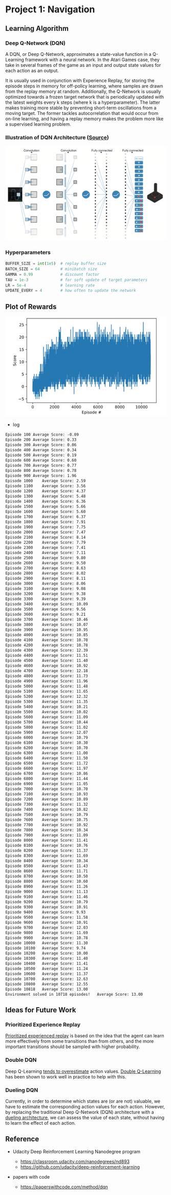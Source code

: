 # Project 1: Navigation

## Learning Algorithm

### Deep Q-Network (DQN)

A DQN, or Deep Q-Network, approximates a state-value function in a Q-Learning framework with a neural network. In the Atari Games case, they take in several frames of the game as an input and output state values for each action as an output.

It is usually used in conjunction with Experience Replay, for storing the episode steps in memory for off-policy learning, where samples are drawn from the replay memory at random. Additionally, the Q-Network is usually optimized towards a frozen target network that is periodically updated with the latest weights every k steps (where k is a hyperparameter). The latter makes training more stable by preventing short-term oscillations from a moving target. The former tackles autocorrelation that would occur from on-line learning, and having a replay memory makes the problem more like a supervised learning problem.

### Illustration of DQN Architecture ([Source](https://storage.googleapis.com/deepmind-media/dqn/DQNNaturePaper.pdf))

![](./dqn.png)

### Hyperparameters

```python
BUFFER_SIZE = int(1e5)  # replay buffer size
BATCH_SIZE = 64         # minibatch size
GAMMA = 0.99            # discount factor
TAU = 1e-3              # for soft update of target parameters
LR = 5e-4               # learning rate 
UPDATE_EVERY = 4        # how often to update the network
```

## Plot of Rewards

![](./figure-01.png)

* log
```
Episode 100	Average Score: -0.09
Episode 200	Average Score: 0.33
Episode 300	Average Score: 0.06
Episode 400	Average Score: 0.34
Episode 500	Average Score: 0.19
Episode 600	Average Score: 0.60
Episode 700	Average Score: 0.77
Episode 800	Average Score: 0.78
Episode 900	Average Score: 1.96
Episode 1000	Average Score: 2.59
Episode 1100	Average Score: 3.56
Episode 1200	Average Score: 4.37
Episode 1300	Average Score: 5.48
Episode 1400	Average Score: 6.36
Episode 1500	Average Score: 5.66
Episode 1600	Average Score: 5.60
Episode 1700	Average Score: 6.37
Episode 1800	Average Score: 7.91
Episode 1900	Average Score: 7.75
Episode 2000	Average Score: 7.47
Episode 2100	Average Score: 8.14
Episode 2200	Average Score: 7.79
Episode 2300	Average Score: 7.41
Episode 2400	Average Score: 7.11
Episode 2500	Average Score: 9.80
Episode 2600	Average Score: 9.50
Episode 2700	Average Score: 8.63
Episode 2800	Average Score: 8.02
Episode 2900	Average Score: 8.11
Episode 3000	Average Score: 8.06
Episode 3100	Average Score: 9.08
Episode 3200	Average Score: 9.38
Episode 3300	Average Score: 9.39
Episode 3400	Average Score: 10.09
Episode 3500	Average Score: 9.56
Episode 3600	Average Score: 9.21
Episode 3700	Average Score: 10.46
Episode 3800	Average Score: 10.07
Episode 3900	Average Score: 10.95
Episode 4000	Average Score: 10.85
Episode 4100	Average Score: 10.70
Episode 4200	Average Score: 10.78
Episode 4300	Average Score: 12.39
Episode 4400	Average Score: 11.51
Episode 4500	Average Score: 11.40
Episode 4600	Average Score: 10.92
Episode 4700	Average Score: 12.18
Episode 4800	Average Score: 11.73
Episode 4900	Average Score: 11.96
Episode 5000	Average Score: 11.48
Episode 5100	Average Score: 11.65
Episode 5200	Average Score: 12.32
Episode 5300	Average Score: 11.35
Episode 5400	Average Score: 10.21
Episode 5500	Average Score: 10.02
Episode 5600	Average Score: 11.09
Episode 5700	Average Score: 10.44
Episode 5800	Average Score: 11.02
Episode 5900	Average Score: 12.07
Episode 6000	Average Score: 10.79
Episode 6100	Average Score: 10.30
Episode 6200	Average Score: 10.70
Episode 6300	Average Score: 11.00
Episode 6400	Average Score: 11.50
Episode 6500	Average Score: 11.72
Episode 6600	Average Score: 11.97
Episode 6700	Average Score: 10.86
Episode 6800	Average Score: 11.44
Episode 6900	Average Score: 11.05
Episode 7000	Average Score: 10.70
Episode 7100	Average Score: 10.93
Episode 7200	Average Score: 10.89
Episode 7300	Average Score: 11.32
Episode 7400	Average Score: 10.82
Episode 7500	Average Score: 10.79
Episode 7600	Average Score: 10.75
Episode 7700	Average Score: 10.92
Episode 7800	Average Score: 10.34
Episode 7900	Average Score: 11.09
Episode 8000	Average Score: 11.41
Episode 8100	Average Score: 10.76
Episode 8200	Average Score: 11.37
Episode 8300	Average Score: 11.69
Episode 8400	Average Score: 10.34
Episode 8500	Average Score: 11.43
Episode 8600	Average Score: 11.71
Episode 8700	Average Score: 10.50
Episode 8800	Average Score: 10.60
Episode 8900	Average Score: 11.26
Episode 9000	Average Score: 11.13
Episode 9100	Average Score: 11.46
Episode 9200	Average Score: 10.79
Episode 9300	Average Score: 10.91
Episode 9400	Average Score: 9.93
Episode 9500	Average Score: 11.58
Episode 9600	Average Score: 10.91
Episode 9700	Average Score: 12.03
Episode 9800	Average Score: 11.69
Episode 9900	Average Score: 10.78
Episode 10000	Average Score: 11.30
Episode 10100	Average Score: 9.74
Episode 10200	Average Score: 10.00
Episode 10300	Average Score: 11.40
Episode 10400	Average Score: 11.41
Episode 10500	Average Score: 11.24
Episode 10600	Average Score: 11.37
Episode 10700	Average Score: 12.63
Episode 10800	Average Score: 12.55
Episode 10818	Average Score: 13.00
Environment solved in 10718 episodes!	Average Score: 13.00
```

## Ideas for Future Work

### Prioritized Experience Replay

[Prioritized experienced replay](https://arxiv.org/abs/1511.05952) is based on the idea that the agent can learn more effectively from some transitions than from others, and the more important transitions should be sampled with higher probability.

### Double DQN

Deep Q-Learning [tends to overestimate](https://www.ri.cmu.edu/pub_files/pub1/thrun_sebastian_1993_1/thrun_sebastian_1993_1.pdf) action values. [Double Q-Learning](https://arxiv.org/abs/1509.06461) has been shown to work well in practice to help with this.

### Dueling DQN

Currently, in order to determine which states are (or are not) valuable, we have to estimate the corresponding action values for each action. However, by replacing the traditional Deep Q-Network (DQN) architecture with a [dueling architecture](https://arxiv.org/abs/1511.06581), we can assess the value of each state, without having to learn the effect of each action.

## Reference 

* Udacity Deep Reinforcement Learning Nanodegree program
  * https://classroom.udacity.com/nanodegrees/nd893
  * https://github.com/udacity/deep-reinforcement-learning

* papers with code 
  * https://paperswithcode.com/method/dqn
